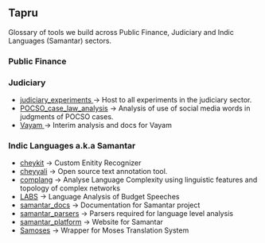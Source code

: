 ## Tapru

Glossary of tools we build across Public Finance, Judiciary and Indic Languages (Samantar) sectors.

### Public Finance


### Judiciary
- [judiciary_experiments ](https://github.com/CivicDataLab/judiciary_experiments) -> Host to all experiments in the judiciary sector.
- [POCSO_case_law_analysis](https://github.com/CivicDataLab/POCSO_case_law_analysis) -> Analysis of use of social media words in judgments of POCSO cases.
- [Vayam ](https://github.com/CivicDataLab/Vayam) -> Interim analysis and docs for Vayam

### Indic Languages a.k.a Samantar

- [cheykit](https://github.com/CivicDataLab/cheykit) -> Custom Enitity Recognizer
- [cheyyali](https://github.com/CivicDataLab/cheyyali) -> Open source text annotation tool.
- [complang](https://github.com/CivicDataLab/complang) -> Analyse Language Complexity using linguistic features and topology of complex networks
- [LABS](https://github.com/CivicDataLab/labs/) -> Language Analysis of Budget Speeches
- [samantar_docs](https://github.com/CivicDataLab/samantar_docs) -> Documentation for Samantar project
- [samantar_parsers](https://github.com/CivicDataLab/samantar_parsers) -> Parsers required for language level analysis
- [samantar_platform](https://github.com/CivicDataLab/samantar_platform) -> Website for Samantar
- [Samoses](https://github.com/CivicDataLab/Samoses) -> Wrapper for Moses Translation System
